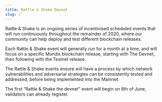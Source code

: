 ```yaml
---
title: Rattle & Shake Devnet
slug: /
---
```


Rattle & Shake is an ongoing series of incentivised scheduled events that will run continuously throughout the remainder of 2020, where our community can help deploy and test different blockchain releases.

Each Rattle & Shake event will generally run for a month at a time, and will focus on a specific Mundis blockchain release, starting with The Devnet, then following with the Testnet release.

The Rattle & Shake events ensure will have a process by which network vulnerabilities and adversarial strategies can be consistently tested and addressed, before being implemented into the Mainnet.

The first “Rattle & Shake the devnet” event will begin on 6th of June, validators can already register. 